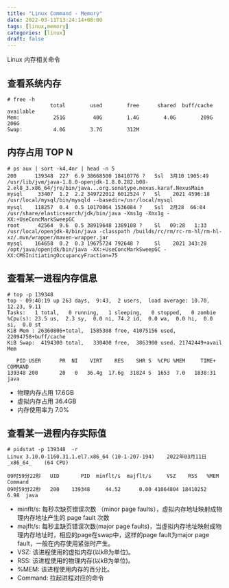 ```yaml
---
title: "Linux Command - Memory"
date: 2022-03-11T13:24:14+08:00
tags: [linux,memory]
categories: [linux]
draft: false
---
```


Linux 内存相关命令

## 查看系统内存

```shell
# free -h
              total        used        free      shared  buff/cache   available
Mem:           251G         40G        1.4G        4.0G        209G        206G
Swap:          4.0G        3.7G        312M
```

## 内存占用 TOP N

```shell
# ps aux | sort -k4,4nr | head -n 5
200      139348  227  6.9 38668500 18410776 ?   Ssl  3月10 1905:49 /usr/lib/jvm/java-1.8.0-openjdk-1.8.0.282.b08-2.el8_3.x86_64/jre/bin/java...org.sonatype.nexus.karaf.NexusMain
mysql     33407  1.2  2.2 349722012 6012524 ?   Sl    2021 4596:18 /usr/local/mysql/bin/mysqld --basedir=/usr/local/mysql
mysql    118257  0.4  0.5 10170064 1536084 ?    Ssl  2月28  66:04 /usr/share/elasticsearch/jdk/bin/java -Xms1g -Xmx1g -XX:+UseConcMarkSweepGC
root      42564  9.6  0.5 38919648 1389108 ?    Sl   09:28   1:33 /usr/local/openjdk-8/bin/java -classpath /builds/rc/rm/rc-rm-hl/rm-hl-xz/.mvn/wrapper/maven-wrapper.jar
mysql    164658  0.2  0.3 19675724 792648 ?     Sl    2021 343:28 /opt/java/openjdk/bin/java -XX:+UseConcMarkSweepGC -XX:CMSInitiatingOccupancyFraction=75
```

## 查看某一进程内存信息

```shell
# top -p 139348
top - 09:40:19 up 263 days,  9:43,  2 users,  load average: 10.70, 12.23, 9.11
Tasks:   1 total,   0 running,   1 sleeping,   0 stopped,   0 zombie
%Cpu(s): 23.5 us,  2.3 sy,  0.0 ni, 74.2 id,  0.0 wa,  0.0 hi,  0.0 si,  0.0 st
KiB Mem : 26360806+total,  1585308 free, 41075156 used, 22094758+buff/cache
KiB Swap:  4194300 total,   330400 free,  3863900 used. 21742449+avail Mem

   PID USER      PR  NI    VIRT    RES    SHR S  %CPU %MEM     TIME+ COMMAND
139348 200       20   0   36.4g  17.6g  31824 S  1653  7.0   1838:31 java
```

* 物理内存占用 17.6GB
* 虚拟内存占用 36.4GB
* 内存使用率为 7.0%

## 查看某一进程内存实际值

```shell
# pidstat -p 139348  -r
Linux 3.10.0-1160.31.1.el7.x86_64 (10-1-207-194) 	2022年03月11日 	_x86_64_	(64 CPU)

09时59分22秒   UID       PID  minflt/s  majflt/s     VSZ    RSS   %MEM  Command
09时59分22秒   200    139348     44.52      0.00 41064804 18410252   6.98  java
```

* minflt/s: 每秒次缺页错误次数 （minor page faults），虚拟内存地址映射成物理内存地址产生的 page fault 次数
* majflt/s: 每秒主缺页错误次数(major page faults)，当虚拟内存地址映射成物理内存地址时，相应的page在swap中，这样的page fault为major page fault，一般在内存使用紧张时产生。
* VSZ: 该进程使用的虚拟内存(以kB为单位)。
* RSS: 该进程使用的物理内存(以kB为单位)。
* %MEM: 该进程使用内存的百分比。
* Command: 拉起进程对应的命令
